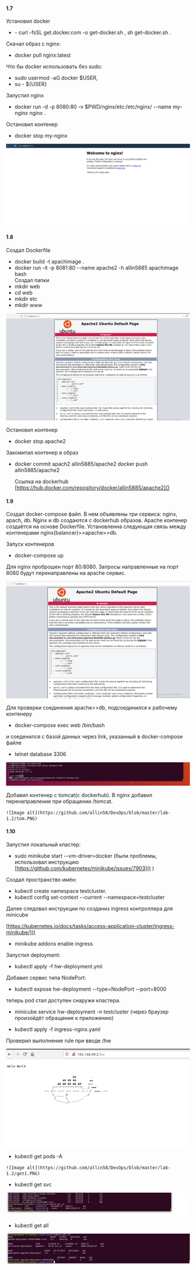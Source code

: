 ﻿ 
#### 1.7 
Установил docker
 - \- curl -fsSL get.docker.com -o get-docker.sh , sh get-docker.sh .
    
  Скачал образ с nginx: 
   
  - docker pull nginx:latest
   
   Что бы docker использовать без sudo: 
 
   - sudo usermod -aG docker $USER,
   - su - ${USER}
    
 Запустил nginx 
 
- docker run -d -p 8080:80 -v $PWD/nginx/etc:/etc/nginx/ --name my-nginx nginx .
 
 Остановил контенер 
 - docker stop my-nginx

![Image alt](https://github.com/allin58/DevOps/blob/master/lab-1.2/65.PNG)  


#### 1.8 
Создал Dockerfile
   - docker build -t apachimage .
   - docker run -it -p 8081:80 --name apache2 -h allin5885 apachimage bash  
    Создал папки 
   - mkdir web
   - cd web
  -  mkdir etc
  -  mkdir www
    
![Image alt](https://github.com/allin58/DevOps/blob/master/lab-1.2/1.PNG)  


 Остановил контенер
  -  docker stop apache2
    
 Закомитил контенер в образ
  - docker commit apach2 allin5885/apache2
    docker push allin5885/apache2

    Ссылка на dockerhub
    [https://hub.docker.com/repository/docker/allin5885/apache2]()

    
   
#### 1.9 
Создал docker-compose файл. В нем объявлены три сервиса: nginx, apach, db.  Nginx и db создаются с dockerhub образов. Apache контенер создаётся на основе Dockerfile. Установленна следующая связь между контенерами nginx(balancer)>>apache>>db.

Запуск контенеров
  - docker-compose up
  
 Для nginx проброшен порт 80:8080. Запросы направленные на порт 8080 будут 
    перенаправлены на apache сервис. 
       
   ![Image alt](https://github.com/allin58/DevOps/blob/master/lab-1.2/apache.PNG)   

   Для проверки соединения apache>>db, подсоединился к рабочему контенеру
  - docker-compose exec web /bin/bash
    
   и соеденился с базой данных через link, указанный в docker-compose файле 
  - telnet database 3306
   
   ![Image alt](https://github.com/allin58/DevOps/blob/master/lab-1.2/db.PNG)   


 Добавил контенер с tomcat(с dockerhub).
 В nginx добавил перенаправление при обращении /tomcat.

    ![Image alt](https://github.com/allin58/DevOps/blob/master/lab-1.2/tom.PNG)   


#### 1.10
   Запустил локальный кластер:
   - sudo minikube start --vm-driver=docker
    (были проблемы, использовал инструкцию [https://github.com/kubernetes/minikube/issues/7903]() )
    
  Создал пространство имён: 
  - kubectl create namespace testcluster.
 -  kubectl config set-context --current --namespace=testcluster
   
   Далее следовал инструкции по созданиз ingress  контроллера для minicube
   
   [https://kubernetes.io/docs/tasks/access-application-cluster/ingress-minikube/]()
   
  - minikube addons enable ingress
   
   Запустил deployment:
   - kubectl apply -f hw-deployment.yml
    
   Добавил сервис типа NodePort:
   - kubectl expose hw-deployment --type=NodePort --port=8000 
   
   теперь pod стал доступен снаружи кластера.
  
  - minicube service hw-deployment -n testcluster (через браузер произойдёт обращение к приложению)
  
 -  kubectl apply -f ingress-nginx.yaml
   
   Проверил выполнение rule при вводе /hw

   ![Image alt](https://github.com/allin58/DevOps/blob/master/lab-1.2/hw.PNG) 


   - kubectl get pods -A
    
    ![Image alt](https://github.com/allin58/DevOps/blob/master/lab-1.2/get1.PNG) 

   - kubectl get svc
    
   ![Image alt](https://github.com/allin58/DevOps/blob/master/lab-1.2/get2.PNG)
   
  - kubectl get all
   
   ![Image alt](https://github.com/allin58/DevOps/blob/master/lab-1.2/get3.PNG)   
       
     
      
      
